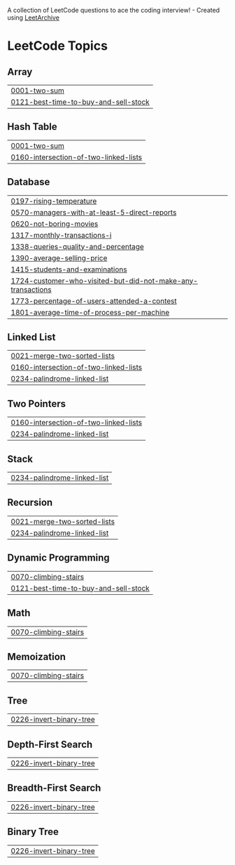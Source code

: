 A collection of LeetCode questions to ace the coding interview! - Created using [LeetArchive](https://github.com/anujlunawat/LeetArchive)


<!---LeetCode Topics Start-->
# LeetCode Topics
## Array
|  |
| ------- |
| [0001-two-sum](https://github.com/Harper2123/Problem_Solving/tree/main/LeetCode/0001-two-sum) |
| [0121-best-time-to-buy-and-sell-stock](https://github.com/Harper2123/Problem_Solving/tree/main/LeetCode/0121-best-time-to-buy-and-sell-stock) |
## Hash Table
|  |
| ------- |
| [0001-two-sum](https://github.com/Harper2123/Problem_Solving/tree/main/LeetCode/0001-two-sum) |
| [0160-intersection-of-two-linked-lists](https://github.com/Harper2123/Problem_Solving/tree/main/LeetCode/0160-intersection-of-two-linked-lists) |
## Database
|  |
| ------- |
| [0197-rising-temperature](https://github.com/Harper2123/Problem_Solving/tree/main/LeetCode/0197-rising-temperature) |
| [0570-managers-with-at-least-5-direct-reports](https://github.com/Harper2123/Problem_Solving/tree/main/LeetCode/0570-managers-with-at-least-5-direct-reports) |
| [0620-not-boring-movies](https://github.com/Harper2123/Problem_Solving/tree/main/LeetCode/0620-not-boring-movies) |
| [1317-monthly-transactions-i](https://github.com/Harper2123/Problem_Solving/tree/main/LeetCode/1317-monthly-transactions-i) |
| [1338-queries-quality-and-percentage](https://github.com/Harper2123/Problem_Solving/tree/main/LeetCode/1338-queries-quality-and-percentage) |
| [1390-average-selling-price](https://github.com/Harper2123/Problem_Solving/tree/main/LeetCode/1390-average-selling-price) |
| [1415-students-and-examinations](https://github.com/Harper2123/Problem_Solving/tree/main/LeetCode/1415-students-and-examinations) |
| [1724-customer-who-visited-but-did-not-make-any-transactions](https://github.com/Harper2123/Problem_Solving/tree/main/LeetCode/1724-customer-who-visited-but-did-not-make-any-transactions) |
| [1773-percentage-of-users-attended-a-contest](https://github.com/Harper2123/Problem_Solving/tree/main/LeetCode/1773-percentage-of-users-attended-a-contest) |
| [1801-average-time-of-process-per-machine](https://github.com/Harper2123/Problem_Solving/tree/main/LeetCode/1801-average-time-of-process-per-machine) |
## Linked List
|  |
| ------- |
| [0021-merge-two-sorted-lists](https://github.com/Harper2123/Problem_Solving/tree/main/LeetCode/0021-merge-two-sorted-lists) |
| [0160-intersection-of-two-linked-lists](https://github.com/Harper2123/Problem_Solving/tree/main/LeetCode/0160-intersection-of-two-linked-lists) |
| [0234-palindrome-linked-list](https://github.com/Harper2123/Problem_Solving/tree/main/LeetCode/0234-palindrome-linked-list) |
## Two Pointers
|  |
| ------- |
| [0160-intersection-of-two-linked-lists](https://github.com/Harper2123/Problem_Solving/tree/main/LeetCode/0160-intersection-of-two-linked-lists) |
| [0234-palindrome-linked-list](https://github.com/Harper2123/Problem_Solving/tree/main/LeetCode/0234-palindrome-linked-list) |
## Stack
|  |
| ------- |
| [0234-palindrome-linked-list](https://github.com/Harper2123/Problem_Solving/tree/main/LeetCode/0234-palindrome-linked-list) |
## Recursion
|  |
| ------- |
| [0021-merge-two-sorted-lists](https://github.com/Harper2123/Problem_Solving/tree/main/LeetCode/0021-merge-two-sorted-lists) |
| [0234-palindrome-linked-list](https://github.com/Harper2123/Problem_Solving/tree/main/LeetCode/0234-palindrome-linked-list) |
## Dynamic Programming
|  |
| ------- |
| [0070-climbing-stairs](https://github.com/Harper2123/Problem_Solving/tree/main/LeetCode/0070-climbing-stairs) |
| [0121-best-time-to-buy-and-sell-stock](https://github.com/Harper2123/Problem_Solving/tree/main/LeetCode/0121-best-time-to-buy-and-sell-stock) |
## Math
|  |
| ------- |
| [0070-climbing-stairs](https://github.com/Harper2123/Problem_Solving/tree/main/LeetCode/0070-climbing-stairs) |
## Memoization
|  |
| ------- |
| [0070-climbing-stairs](https://github.com/Harper2123/Problem_Solving/tree/main/LeetCode/0070-climbing-stairs) |
## Tree
|  |
| ------- |
| [0226-invert-binary-tree](https://github.com/Harper2123/Problem_Solving/tree/main/LeetCode/0226-invert-binary-tree) |
## Depth-First Search
|  |
| ------- |
| [0226-invert-binary-tree](https://github.com/Harper2123/Problem_Solving/tree/main/LeetCode/0226-invert-binary-tree) |
## Breadth-First Search
|  |
| ------- |
| [0226-invert-binary-tree](https://github.com/Harper2123/Problem_Solving/tree/main/LeetCode/0226-invert-binary-tree) |
## Binary Tree
|  |
| ------- |
| [0226-invert-binary-tree](https://github.com/Harper2123/Problem_Solving/tree/main/LeetCode/0226-invert-binary-tree) |
<!---LeetCode Topics End-->